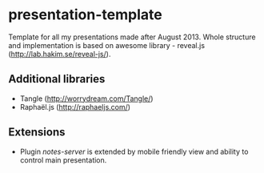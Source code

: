 # presentation-template

Template for all my presentations made after August 2013. Whole structure and implementation is based on awesome library - reveal.js (http://lab.hakim.se/reveal-js/).

## Additional libraries

- Tangle (http://worrydream.com/Tangle/)
- Raphaël.js (http://raphaeljs.com/)

## Extensions

- Plugin *notes-server* is extended by mobile friendly view and ability to control main presentation.
